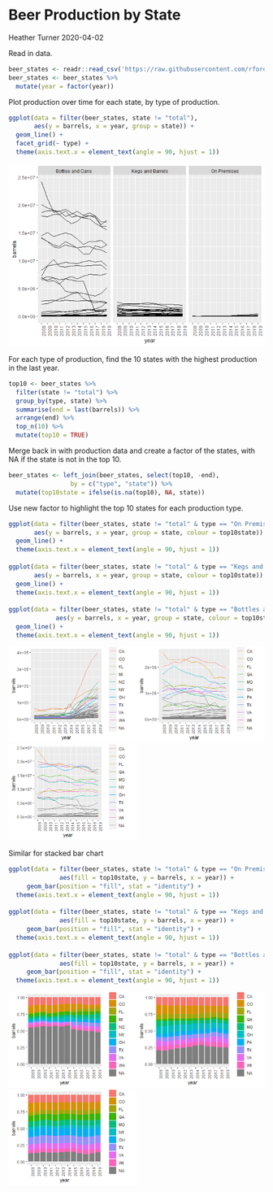 Beer Production by State
================
Heather Turner
2020-04-02

Read in data.

``` r
beer_states <- readr::read_csv('https://raw.githubusercontent.com/rfordatascience/tidytuesday/master/data/2020/2020-03-31/beer_states.csv')
beer_states <- beer_states %>%
  mutate(year = factor(year))
```

Plot production over time for each state, by type of production.

``` r
ggplot(data = filter(beer_states, state != "total"),
       aes(y = barrels, x = year, group = state)) + 
  geom_line() +
  facet_grid(~ type) + 
  theme(axis.text.x = element_text(angle = 90, hjust = 1))
```

![](beer_production_over_time_files/figure-gfm/series-1.png)<!-- -->

For each type of production, find the 10 states with the highest
production in the last year.

``` r
top10 <- beer_states %>%
  filter(state != "total") %>%
  group_by(type, state) %>%
  summarise(end = last(barrels)) %>%
  arrange(end) %>%
  top_n(10) %>%
  mutate(top10 = TRUE)
```

Merge back in with production data and create a factor of the states,
with NA if the state is not in the top 10.

``` r
beer_states <- left_join(beer_states, select(top10, -end), 
                 by = c("type", "state")) %>%  
  mutate(top10state = ifelse(is.na(top10), NA, state))
```

Use new factor to highlight the top 10 states for each production type.

``` r
ggplot(data = filter(beer_states, state != "total" & type == "On Premises"),
       aes(y = barrels, x = year, group = state, colour = top10state)) + 
  geom_line() + 
  theme(axis.text.x = element_text(angle = 90, hjust = 1))

ggplot(data = filter(beer_states, state != "total" & type == "Kegs and Barrels"),
       aes(y = barrels, x = year, group = state, colour = top10state)) + 
  geom_line() + 
  theme(axis.text.x = element_text(angle = 90, hjust = 1))

ggplot(data = filter(beer_states, state != "total" & type == "Bottles and Cans"),
             aes(y = barrels, x = year, group = state, colour = top10state)) + 
  geom_line() + 
  theme(axis.text.x = element_text(angle = 90, hjust = 1))
```

<img src="beer_production_over_time_files/figure-gfm/series-top10-1.png" width="50%" /><img src="beer_production_over_time_files/figure-gfm/series-top10-2.png" width="50%" /><img src="beer_production_over_time_files/figure-gfm/series-top10-3.png" width="50%" />

Similar for stacked bar chart

``` r
ggplot(data = filter(beer_states, state != "total" & type == "On Premises"),
              aes(fill = top10state, y = barrels, x = year)) + 
     geom_bar(position = "fill", stat = "identity") + 
  theme(axis.text.x = element_text(angle = 90, hjust = 1))

ggplot(data = filter(beer_states, state != "total" & type == "Kegs and Barrels"),
              aes(fill = top10state, y = barrels, x = year)) + 
     geom_bar(position = "fill", stat = "identity") + 
  theme(axis.text.x = element_text(angle = 90, hjust = 1))

ggplot(data = filter(beer_states, state != "total" & type == "Bottles and Cans"),
              aes(fill = top10state, y = barrels, x = year)) + 
     geom_bar(position = "fill", stat = "identity") + 
  theme(axis.text.x = element_text(angle = 90, hjust = 1))
```

<img src="beer_production_over_time_files/figure-gfm/stacked-bar-1.png" width="50%" /><img src="beer_production_over_time_files/figure-gfm/stacked-bar-2.png" width="50%" /><img src="beer_production_over_time_files/figure-gfm/stacked-bar-3.png" width="50%" />

